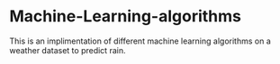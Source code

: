 # Machine-Learning-algorithms


 This is an implimentation of different machine learning
 algorithms on a weather dataset to predict rain.
    
    
